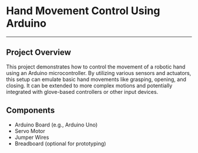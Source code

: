 # Hand Movement Control Using Arduino
----
## Project Overview
This project demonstrates how to control the movement of a robotic hand using an Arduino microcontroller. By utilizing various sensors and actuators, this setup can emulate basic hand movements like grasping, opening, and closing. It can be extended to more complex motions and potentially integrated with glove-based controllers or other input devices.
## Components
- Arduino Board (e.g., Arduino Uno)
- Servo Motor
- Jumper Wires
- Breadboard (optional for prototyping)
